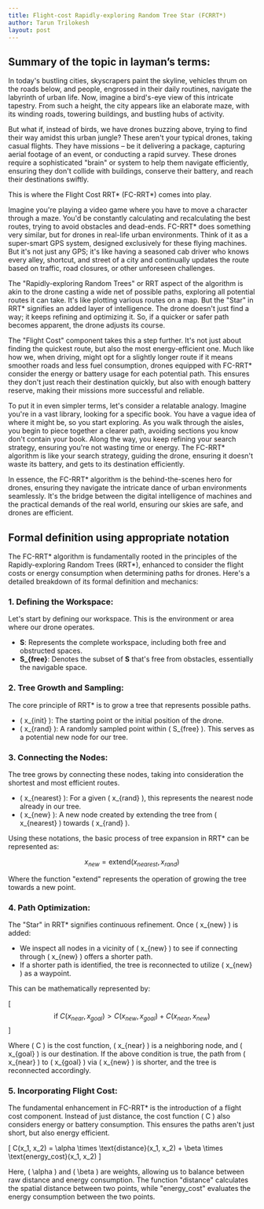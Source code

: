 ```yaml
---
title: Flight-cost Rapidly-exploring Random Tree Star (FCRRT*)
author: Tarun Trilokesh
layout: post
---
```


## Summary of the topic in layman’s terms:

In today's bustling cities, skyscrapers paint the skyline, vehicles thrum on the roads below, and people, engrossed in their daily routines, navigate the labyrinth of urban life. Now, imagine a bird's-eye view of this intricate tapestry. From such a height, the city appears like an elaborate maze, with its winding roads, towering buildings, and bustling hubs of activity.

But what if, instead of birds, we have drones buzzing above, trying to find their way amidst this urban jungle? These aren't your typical drones, taking casual flights. They have missions – be it delivering a package, capturing aerial footage of an event, or conducting a rapid survey. These drones require a sophisticated "brain" or system to help them navigate efficiently, ensuring they don't collide with buildings, conserve their battery, and reach their destinations swiftly.

This is where the Flight Cost RRT* (FC-RRT*) comes into play.

Imagine you're playing a video game where you have to move a character through a maze. You'd be constantly calculating and recalculating the best routes, trying to avoid obstacles and dead-ends. FC-RRT* does something very similar, but for drones in real-life urban environments. Think of it as a super-smart GPS system, designed exclusively for these flying machines. But it's not just any GPS; it's like having a seasoned cab driver who knows every alley, shortcut, and street of a city and continually updates the route based on traffic, road closures, or other unforeseen challenges.

The "Rapidly-exploring Random Trees" or RRT aspect of the algorithm is akin to the drone casting a wide net of possible paths, exploring all potential routes it can take. It's like plotting various routes on a map. But the "Star" in RRT* signifies an added layer of intelligence. The drone doesn't just find a way; it keeps refining and optimizing it. So, if a quicker or safer path becomes apparent, the drone adjusts its course.

The "Flight Cost" component takes this a step further. It's not just about finding the quickest route, but also the most energy-efficient one. Much like how we, when driving, might opt for a slightly longer route if it means smoother roads and less fuel consumption, drones equipped with FC-RRT* consider the energy or battery usage for each potential path. This ensures they don't just reach their destination quickly, but also with enough battery reserve, making their missions more successful and reliable.

To put it in even simpler terms, let's consider a relatable analogy. Imagine you're in a vast library, looking for a specific book. You have a vague idea of where it might be, so you start exploring. As you walk through the aisles, you begin to piece together a clearer path, avoiding sections you know don't contain your book. Along the way, you keep refining your search strategy, ensuring you're not wasting time or energy. The FC-RRT* algorithm is like your search strategy, guiding the drone, ensuring it doesn't waste its battery, and gets to its destination efficiently.

In essence, the FC-RRT* algorithm is the behind-the-scenes hero for drones, ensuring they navigate the intricate dance of urban environments seamlessly. It's the bridge between the digital intelligence of machines and the practical demands of the real world, ensuring our skies are safe, and drones are efficient.


## Formal definition using appropriate notation

The FC-RRT* algorithm is fundamentally rooted in the principles of the Rapidly-exploring Random Trees (RRT*), enhanced to consider the flight costs or energy consumption when determining paths for drones. Here's a detailed breakdown of its formal definition and mechanics:

### 1. **Defining the Workspace**:

Let's start by defining our workspace. This is the environment or area where our drone operates.

- **S**: Represents the complete workspace, including both free and obstructed spaces.
- **S_{free}**: Denotes the subset of **S** that's free from obstacles, essentially the navigable space.


### 2. **Tree Growth and Sampling**:

The core principle of RRT* is to grow a tree that represents possible paths.

- \( x_{init} \): The starting point or the initial position of the drone.
- \( x_{rand} \): A randomly sampled point within \( S_{free} \). This serves as a potential new node for our tree.

### 3. **Connecting the Nodes**:

The tree grows by connecting these nodes, taking into consideration the shortest and most efficient routes.

- \( x_{nearest} \): For a given \( x_{rand} \), this represents the nearest node already in our tree.
- \( x_{new} \): A new node created by extending the tree from \( x_{nearest} \) towards \( x_{rand} \).

Using these notations, the basic process of tree expansion in RRT* can be represented as:


$$ x_{new} = \text{extend}(x_{nearest}, x_{rand}) $$


Where the function "extend" represents the operation of growing the tree towards a new point.

### 4. **Path Optimization**:

The "Star" in RRT* signifies continuous refinement. Once \( x_{new} \) is added:

- We inspect all nodes in a vicinity of \( x_{new} \) to see if connecting through \( x_{new} \) offers a shorter path.
- If a shorter path is identified, the tree is reconnected to utilize \( x_{new} \) as a waypoint.

This can be mathematically represented by:

\[
$$ \text{if } C(x_{near}, x_{goal}) > C(x_{new}, x_{goal}) + C(x_{near}, x_{new}) $$
\]

Where \( C \) is the cost function, \( x_{near} \) is a neighboring node, and \( x_{goal} \) is our destination. If the above condition is true, the path from \( x_{near} \) to \( x_{goal} \) via \( x_{new} \) is shorter, and the tree is reconnected accordingly.

### 5. **Incorporating Flight Cost**:

The fundamental enhancement in FC-RRT* is the introduction of a flight cost component. Instead of just distance, the cost function \( C \) also considers energy or battery consumption. This ensures the paths aren't just short, but also energy efficient.

\[
C(x_1, x_2) = \alpha \times \text{distance}(x_1, x_2) + \beta \times \text{energy\_cost}(x_1, x_2)
\]

Here, \( \alpha \) and \( \beta \) are weights, allowing us to balance between raw distance and energy consumption. The function "distance" calculates the spatial distance between two points, while "energy\_cost" evaluates the energy consumption between the two points.
